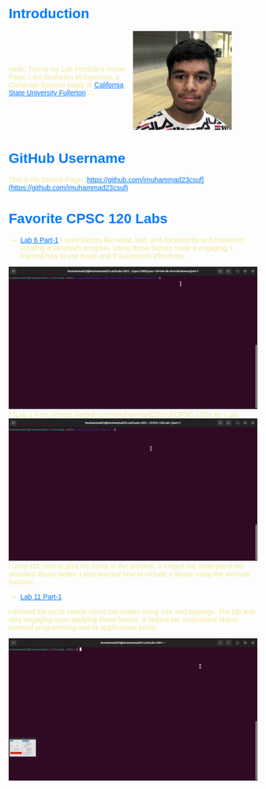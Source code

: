 # Introduction

<div style="display: flex; align-items: center;">
  <div style="flex: 1;">
    Hello, This is my Lab Portfolio's Home Page. I am Ibraheem Muhammad, a Computer Science Major at <a href="https://www.fullerton.edu/">California State University Fullerton</a> 🐘.
  </div>
  <div style="flex: 1;">
    <img src="images/IMG_0008.JPG" alt="Introduction Image" width="200">
  </div>
</div>

# GitHub Username

This is my GitHub Page: [https://github.com/imuhammad23csuf](https://github.com/imuhammad23csuf)

# Favorite CPSC 120 Labs 

* [Lab 6 Part-1](https://github.com/imuhammad23csuf/CPSC-120-Lab6.git)
I used factors like meat, loaf, and condiments and mastered creating a sandwich program. Using these factors made it engaging. I learned how to use loops and if statements effectively.
 </div>
  <div style="flex: 1;">
    <img src="images/lab6.gif" alt="Lab 1 Image" width="800">
  </div>
* [Lab 1 Part-1](https://github.com/imuhammad23csuf/CPSC-120-Lab-1.git)
 </div>
  <div style="flex: 1;">
    <img src="images/Lab1.gif" alt="Lab 1 Image" width="800">
  </div>
I used std::cout to print my name in the terminal. It helped me understand the standard library better. I also learned how to include a library using the #include function.

* [Lab 11 Part-1](https://github.com/imuhammad23csuf/CPSC-120-Lab11.git)

 I defined the pizza calorie count calculation using size and toppings. The lab was very engaging upon applying these factors. It helped me understand object-oriented programming and its applications better.
 </div>
  <div style="flex: 1;">
    <img src="images/Lab11.gif" alt="Lab 11 Image" width="800">
  </div>
<!-- This is separated from the rest of the code -->

<style>
  body {
    font-family: 'Arial', sans-serif;
    background: url("https://external-content.duckduckgo.com/iu/?u=https%3A%2F%2Fhackernoon.com%2Fimages%2Ff2px36fy.gif&f=1&nofb=1&ipt=5dcc517a9a0ee737b334433882bac8cb82629699c726c90d0067a688f3a4efe4&ipo=images") no-repeat center center fixed;
    background-size: cover;
    color: #f0e995; /* Text color on a background image */
    margin: 20px;
    padding: 20px;
  }

  img {
    max-width: 100%;
    height: auto;
  }

  h1, h2, h3, h4, h5, h6 {
    color: #007bff;
  }

  a {
    color: #007bff;
  }
</style>
